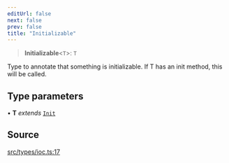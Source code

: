 ```yaml
---
editUrl: false
next: false
prev: false
title: "Initializable"
---
```


> **Initializable**\<`T`\>: `T`

Type to annotate that something is initializable. 
If T has an init method, this will be called.

## Type parameters

• **T** *extends* [`Init`](/v3/api/interfaces/init/)

## Source

[src/types/ioc.ts:17](https://github.com/sern-handler/handler/blob/a19edaf8838dcf088d3947f4a6aa6213d8f5bb9e/src/types/ioc.ts#L17)
